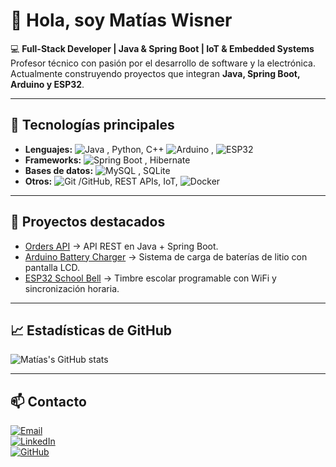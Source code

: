 # 👋 Hola, soy Matías Wisner  

💻 **Full-Stack Developer | Java & Spring Boot | IoT & Embedded Systems**  
Profesor técnico con pasión por el desarrollo de software y la electrónica.  
Actualmente construyendo proyectos que integran **Java, Spring Boot, Arduino y ESP32**.  

---

## 🚀 Tecnologías principales
- **Lenguajes:** ![Java](https://img.shields.io/badge/Java-ED8B00?style=for-the-badge&logo=openjdk&logoColor=white) , Python, C++ ![Arduino](https://img.shields.io/badge/Arduino-00979D?style=for-the-badge&logo=arduino&logoColor=white) , ![ESP32](https://img.shields.io/badge/ESP32-000000?style=for-the-badge&logo=espressif&logoColor=white) 
- **Frameworks:** ![Spring Boot](https://img.shields.io/badge/Spring%20Boot-6DB33F?style=for-the-badge&logo=springboot&logoColor=white) , Hibernate  
- **Bases de datos:** ![MySQL](https://img.shields.io/badge/MySQL-4479A1?style=for-the-badge&logo=mysql&logoColor=white)  , SQLite  
- **Otros:** ![Git](https://img.shields.io/badge/Git-F05032?style=for-the-badge&logo=git&logoColor=white) /GitHub, REST APIs, IoT, ![Docker](https://img.shields.io/badge/Docker-2496ED?style=for-the-badge&logo=docker&logoColor=white)  

---

## 📂 Proyectos destacados
- [Orders API](https://github.com/matiaswisner/orders-api) → API REST en Java + Spring Boot.  
- [Arduino Battery Charger](#) → Sistema de carga de baterías de litio con pantalla LCD.  
- [ESP32 School Bell](#) → Timbre escolar programable con WiFi y sincronización horaria.  

---

## 📈 Estadísticas de GitHub
![Matías's GitHub stats](https://github-readme-stats.vercel.app/api?username=matiaswisner&show_icons=true&theme=radical)

---

## 📫 Contacto

[![Email](https://img.shields.io/badge/Email-matiaswisner%40gmail.com-red?style=for-the-badge&logo=gmail&logoColor=white)](mailto:matiaswisner@gmail.com)  
[![LinkedIn](https://img.shields.io/badge/LinkedIn-0077B5?style=for-the-badge&logo=linkedin&logoColor=white)](https://linkedin.com/in/matiaswisner)  
[![GitHub](https://img.shields.io/badge/GitHub-matiaswisner-181717?style=for-the-badge&logo=github&logoColor=white)](https://github.com/matiaswisner)  

